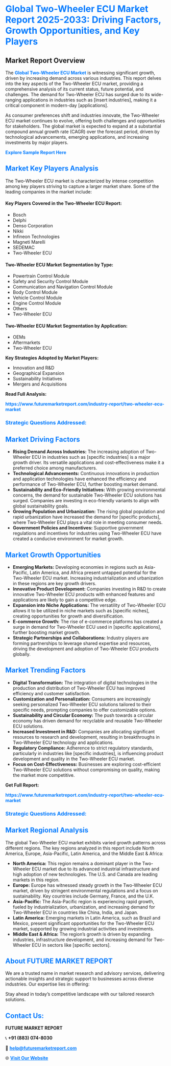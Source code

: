 <h1 style="color: #007BFF;">Global Two-Wheeler ECU Market Report 2025-2033: Driving Factors, Growth Opportunities, and Key Players</h1>

<section id="overview">
<h2>Market Report Overview</h2>
<p>The <a href="https://www.futuremarketreport.com/industry-report/two-wheeler-ecu-market" style="color: #007BFF; text-decoration: none;"><strong>Global Two-Wheeler ECU Market</strong></a> is witnessing significant growth, driven by increasing demand across various industries. This report delves into the key aspects of the Two-Wheeler ECU market, providing a comprehensive analysis of its current status, future potential, and challenges. The demand for Two-Wheeler ECU has surged due to its wide-ranging applications in industries such as [insert industries], making it a critical component in modern-day [applications].</p>
<p>As consumer preferences shift and industries innovate, the Two-Wheeler ECU market continues to evolve, offering both challenges and opportunities for stakeholders. The global market is expected to expand at a substantial compound annual growth rate (CAGR) over the forecast period, driven by technological advancements, emerging applications, and increasing investments by major players.</p>
</section>

<section id="overview">
<p><a href="https://www.futuremarketreport.com/request-sample/reportId=97167" style="color: #007BFF; text-decoration: none;"><strong>Explore Sample Report Here</strong></a></p>
</section>

<section id="key-players">
<h2 style="color: #007BFF;">Market Key Players Analysis</h2>
<p>The Two-Wheeler ECU market is characterized by intense competition among key players striving to capture a larger market share. Some of the leading companies in the market include:</p>
<h4>Key Players Covered in the Two-Wheeler ECU Report:</h4>
<ul><li>Bosch</li><li>Delphi</li><li>Denso Corporation</li><li>Nikki</li><li>Infineon Technologies</li><li>Magneti Marelli</li><li>SEDEMAC</li><li>Two-Wheeler ECU</li></ul>
<h4>Two-Wheeler ECU Market Segmentation by Type:</h4>
<ul><li>Powertrain Control Module</li><li>Safety and Security Control Module</li><li>Communication and Navigation Control Module</li><li>Body Control Module</li><li>Vehicle Control Module</li><li>Engine Control Module</li><li>Others</li><li>Two-Wheeler ECU</li></ul>

<h4>Two-Wheeler ECU Market Segmentation by Application:</h4>
<ul><li>OEMs</li><li>Aftermarkets</li><li>Two-Wheeler ECU</li></ul>
<p><strong>Key Strategies Adopted by Market Players:</strong></p>
<ul>
<li>Innovation and R&D</li>
<li>Geographical Expansion</li>
<li>Sustainability Initiatives</li>
<li>Mergers and Acquisitions</li>
</ul>
</section>

<section>
<p><strong>Read Full Analysis: </strong></p><a href="https://www.futuremarketreport.com/industry-report/two-wheeler-ecu-market" style="color: #007BFF; text-decoration: none;"><strong>https://www.futuremarketreport.com/industry-report/two-wheeler-ecu-market</strong></a>
<h3 style="color: #007BFF;">Strategic Questions Addressed:</h3>
</section>

<section id="driving-factors">
<h2 style="color: #007BFF;">Market Driving Factors</h2>
<ul>
<li><strong>Rising Demand Across Industries:</strong> The increasing adoption of Two-Wheeler ECU in industries such as [specific industries] is a major growth driver. Its versatile applications and cost-effectiveness make it a preferred choice among manufacturers.</li>
<li><strong>Technological Advancements:</strong> Continuous innovations in production and application technologies have enhanced the efficiency and performance of Two-Wheeler ECU, further boosting market demand.</li>
<li><strong>Sustainability and Eco-Friendly Initiatives:</strong> With growing environmental concerns, the demand for sustainable Two-Wheeler ECU solutions has surged. Companies are investing in eco-friendly variants to align with global sustainability goals.</li>
<li><strong>Growing Population and Urbanization:</strong> The rising global population and rapid urbanization have increased the demand for [specific products], where Two-Wheeler ECU plays a vital role in meeting consumer needs.</li>
<li><strong>Government Policies and Incentives:</strong> Supportive government regulations and incentives for industries using Two-Wheeler ECU have created a conducive environment for market growth.</li>
</ul>
</section>

<section id="growth-opportunities">
<h2 style="color: #007BFF;">Market Growth Opportunities</h2>
<ul>
<li><strong>Emerging Markets:</strong> Developing economies in regions such as Asia-Pacific, Latin America, and Africa present untapped potential for the Two-Wheeler ECU market. Increasing industrialization and urbanization in these regions are key growth drivers.</li>
<li><strong>Innovative Product Development:</strong> Companies investing in R&D to create innovative Two-Wheeler ECU products with enhanced features and applications are likely to gain a competitive edge.</li>
<li><strong>Expansion into Niche Applications:</strong> The versatility of Two-Wheeler ECU allows it to be utilized in niche markets such as [specific niches], creating opportunities for growth and diversification.</li>
<li><strong>E-commerce Growth:</strong> The rise of e-commerce platforms has created a surge in demand for Two-Wheeler ECU used in [specific applications], further boosting market growth.</li>
<li><strong>Strategic Partnerships and Collaborations:</strong> Industry players are forming partnerships to leverage shared expertise and resources, driving the development and adoption of Two-Wheeler ECU products globally.</li>
</ul>
</section>

<section id="trending-factors">
<h2 style="color: #007BFF;">Market Trending Factors</h2>
<ul>
<li><strong>Digital Transformation:</strong> The integration of digital technologies in the production and distribution of Two-Wheeler ECU has improved efficiency and customer satisfaction.</li>
<li><strong>Customization and Personalization:</strong> Consumers are increasingly seeking personalized Two-Wheeler ECU solutions tailored to their specific needs, prompting companies to offer customizable options.</li>
<li><strong>Sustainability and Circular Economy:</strong> The push towards a circular economy has driven demand for recyclable and reusable Two-Wheeler ECU solutions.</li>
<li><strong>Increased Investment in R&D:</strong> Companies are allocating significant resources to research and development, resulting in breakthroughs in Two-Wheeler ECU technology and applications.</li>
<li><strong>Regulatory Compliance:</strong> Adherence to strict regulatory standards, particularly in industries like [specific industries], is influencing product development and quality in the Two-Wheeler ECU market.</li>
<li><strong>Focus on Cost-Effectiveness:</strong> Businesses are exploring cost-efficient Two-Wheeler ECU solutions without compromising on quality, making the market more competitive.</li>
</ul>
</section>

<section>
<p><strong>Get Full Report: </strong></p><a href="https://www.futuremarketreport.com/industry-report/two-wheeler-ecu-market" style="color: #007BFF; text-decoration: none;"><strong>https://www.futuremarketreport.com/industry-report/two-wheeler-ecu-market</strong></a>
<h3 style="color: #007BFF;">Strategic Questions Addressed:</h3>
</section>


<section id="regional-analysis">
<h2 style="color: #007BFF;">Market Regional Analysis</h2>
<p>The global Two-Wheeler ECU market exhibits varied growth patterns across different regions. The key regions analyzed in this report include North America, Europe, Asia-Pacific, Latin America, and the Middle East & Africa:</p>
<ul>
<li><strong>North America:</strong> This region remains a dominant player in the Two-Wheeler ECU market due to its advanced industrial infrastructure and high adoption of new technologies. The U.S. and Canada are leading markets in this region.</li>
<li><strong>Europe:</strong> Europe has witnessed steady growth in the Two-Wheeler ECU market, driven by stringent environmental regulations and a focus on sustainability. Key countries include Germany, France, and the U.K.</li>
<li><strong>Asia-Pacific:</strong> The Asia-Pacific region is experiencing rapid growth, fueled by industrialization, urbanization, and increasing demand for Two-Wheeler ECU in countries like China, India, and Japan.</li>
<li><strong>Latin America:</strong> Emerging markets in Latin America, such as Brazil and Mexico, present significant opportunities for the Two-Wheeler ECU market, supported by growing industrial activities and investments.</li>
<li><strong>Middle East & Africa:</strong> The region’s growth is driven by expanding industries, infrastructure development, and increasing demand for Two-Wheeler ECU in sectors like [specific sectors].</li>
</ul>
</section>

<footer>
<h2 style="color: #007BFF;">About FUTURE MARKET REPORT</h2>
<p>We are a trusted name in market research and advisory services, delivering actionable insights and strategic support to businesses across diverse industries. Our expertise lies in offering:</p>

<p>Stay ahead in today’s competitive landscape with our tailored research solutions.</p>

<h2 style="color: #007BFF;">Contact Us:</h2>
<p><strong>FUTURE MARKET REPORT</strong></p>
<p>📞 <strong>+91 (883) 074-8030</strong></p>
<p>📧 <strong><a href="mailto:help@futuremarketreport.com" style="color: #007BFF;">help@futuremarketreport.com</a></strong></p>
<p>🌐 <strong><a href="https://www.futuremarketreport.com/" style="color: #007BFF;">Visit Our Website</a></strong></p>
</footer>